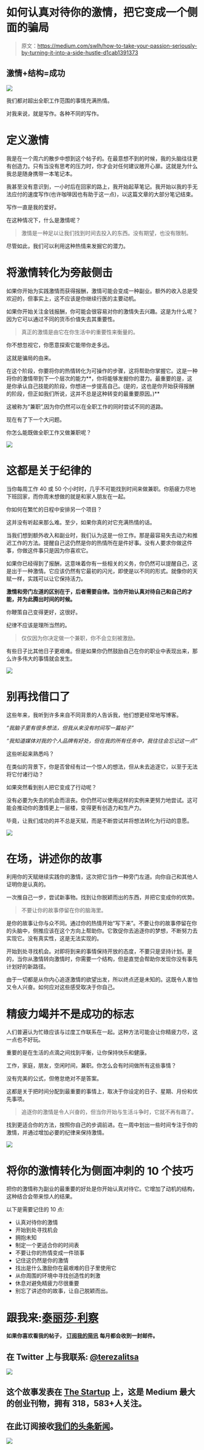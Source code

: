 # 如何认真对待你的激情，把它变成一个侧面的骗局

> 原文：<https://medium.com/swlh/how-to-take-your-passion-seriously-by-turning-it-into-a-side-hustle-d1cab1391373>

## 激情+结构=成功

![](img/f1c5d73687c3f6b21e311f6f6e190bbc.png)

我们都对超出全职工作范围的事情充满热情。

对我来说，就是写作。各种不同的写作。

# **定义激情**

我是在一个周六的散步中想到这个帖子的。在最意想不到的时候，我的头脑往往更有创造力。只有当没有思考的压力时，你才会对任何建议敞开心扉。这就是为什么我总是随身携带一本笔记本。

我甚至没有意识到，一小时后在回家的路上，我开始起草笔记。我开始以我的手无法应付的速度写作(也许咖啡因也有助于这一点)，以这篇文章的大部分笔记结束。

写作一直是我的爱好。

在这种情况下，什么是激情呢？

> 激情是一种足以让我们找到时间去投入的东西。没有期望，也没有限制。

尽管如此，我们可以利用这种热情来发掘它的潜力。

# **将激情转化为旁敲侧击**

如果你开始为实践激情而获得报酬，激情可能会变成一种副业。额外的收入总是受欢迎的，但事实上，这不应该是你继续行医的主要动机。

如果你开始关注金钱报酬，你可能会很容易对你的激情失去兴趣。这是为什么呢？因为它可以通过不同的货币价值失去其重要性。

> 真正的激情是由它在你生活中的重要性来衡量的。

你不想忽视它，你愿意探索它能带你走多远。

这就是骗局的由来。

在这个阶段，你要将你的热情转化为可操作的步骤，这将帮助你掌握它。这是一种将你的激情带到下一个层次的能力**，你将能够发掘你的潜力。最重要的是，这是你承认自己技能的阶段，你想进一步提高自己。(是的，这也是你开始获得报酬的阶段，但正如我们所说，这并不总是这种转变的最重要原因。)**

这被称为“兼职”,因为你仍然可以在全职工作的同时尝试不同的道路。

现在有了下一个大问题。

你怎么能既做全职工作又做兼职呢？

![](img/d1b44c0625fe3a4c4bdd1df890411f3d.png)

# **这都是关于纪律的**

当你每周工作 40 或 50 个小时时，几乎不可能找到时间来做兼职。你筋疲力尽地下班回家，而你周末想做的就是和家人朋友在一起。

你如何在繁忙的日程中安排另一个项目？

这并没有听起来那么难。至少，如果你真的对它充满热情的话。

当我们想到额外收入和副业时，我们认为这是一份工作。那是最容易失去动力和推迟工作的方法。提醒自己这仍然是你的热情所在是件好事。没有人要求你做这件事，你做这件事只是因为你喜欢它。

如果你已经得到了报酬，这意味着你有一些相关的义务，你仍然可以提醒自己，这是出于一种激情。它应该仍然有它最初的闪光，即使是以不同的形式。就像你的天赋一样，实践可以让它保持活力。

**激情和旁门左道的区别在于，后者需要自律。当你开始认真对待自己和自己的才能，并为此腾出时间的时候。**

你鞭策自己变得更好，这很好。

纪律不应该是理所当然的。

> 仅仅因为你决定做一个兼职，你不会立刻被激励。

有些日子比其他日子更艰难。但是如果你仍然鼓励自己在你的职业中表现出来，那么许多伟大的事情就会发生。

![](img/b86b4a00349df0b7b5884bb199dd2b74.png)

# 别再找借口了

这些年来，我听到许多来自不同背景的人告诉我，他们想更经常地写博客。

*“我脑子里有很多想法，但我从来没有时间写一篇帖子”*

*“我知道媒体对我的个人品牌有好处，但在我的所有任务中，我往往会忘记这一点”*

这些听起来熟悉吗？

在类似的背景下，你是否曾经有过一个惊人的想法，但从未去追逐它，以至于无法将它付诸行动？

如果突然看到别人把它变成了行动呢？

没有必要为失去的机会而沮丧。你仍然可以使用这样的实例来更努力地尝试。这可能会推动你的激情更上一层楼，变得更有创造力和生产力。

毕竟，让我们成功的并不总是天赋，而是不断尝试并将想法转化为行动的意愿。

![](img/67d3f62910e1b430b6e54857816cba52.png)

# 在场，讲述你的故事

利用你的天赋继续实践你的激情，这次把它当作一种旁门左道。向你自己和其他人证明你是认真的。

一次推自己一步，尝试新事物。找到让你脱颖而出的东西，并把它变成你的优势。

> 不要让你的故事停留在你的脑海里。

是你的故事让你与众不同。通过你的热情开始“写下来”。不要让你的故事停留在你的头脑中，侧推应该在这个方向上帮助你。它敦促你去追逐你的梦想，不断努力去实现它。没有真实性，这是无法实现的。

开始到处寻找机会。对即将到来的事情保持开放的态度，不要只是坚持计划。是的，当你从激情转向激情时，你需要一个结构，但是直觉会帮助你发现你没有事先计划好的新路径。

由于一切都是从你内心追逐激情的欲望出发，所以终点还是未知的。这既令人害怕又令人兴奋。如何应对这些感受取决于你自己。

# 精疲力竭并不是成功的标志

人们普遍认为忙碌应该与过度工作联系在一起。这种方法可能会让你精疲力尽，这一点也不好玩。

重要的是在生活的点滴之间找到平衡，让你保持快乐和健康。

工作，家庭，朋友，空闲时间，兼职。你怎么会有时间做所有这些事情？

没有完美的公式，但倦怠绝对不是答案。

这都是关于把时间分配到最重要的事情上，取决于你设定的日子、星期、月份和优先事项。

> 追逐你的激情是令人兴奋的，但当你开始与生活斗争时，它就不再有趣了。

找到更适合你的方法，按照你自己的步调前进。在一周中划出一些时间专注于你的激情，并通过增加必要的纪律来保持激情。

![](img/e2eba787c0109765a341ed1bfcebff28.png)

# 将你的激情转化为侧面冲刺的 10 个技巧

把你的激情称为副业的最重要的好处是你开始认真对待它。它增加了动机的结构，这种结合会带来惊人的结果。

以下是需要记住的 10 点:

*   认真对待你的激情
*   开始到处寻找机会
*   拥抱未知
*   制定一个更适合你的时间表
*   不要让你的热情变成一件琐事
*   记住这仍然是你的激情
*   找出是什么激励你在最艰难的日子里使用它
*   从你周围的环境中寻找创造性的刺激
*   休息对避免精疲力尽很重要
*   别忘了讲述你的故事，让自己脱颖而出。

# 跟我来:[泰丽莎·利察](https://medium.com/u/9a0c80fcdd9c?source=post_page-----d1cab1391373--------------------------------)

**如果你喜欢看我的帖子，** [**订阅我的简讯**](http://eepurl.com/dm5WE9) **每月都会收到一封邮件。**

## 在 Twitter 上与我联系: [@terezalitsa](https://twitter.com/terezalitsa)

[![](img/308a8d84fb9b2fab43d66c117fcc4bb4.png)](https://medium.com/swlh)

## 这个故事发表在 [The Startup](https://medium.com/swlh) 上，这是 Medium 最大的创业刊物，拥有 318，583+人关注。

## 在此订阅接收[我们的头条新闻](http://growthsupply.com/the-startup-newsletter/)。

[![](img/b0164736ea17a63403e660de5dedf91a.png)](https://medium.com/swlh)